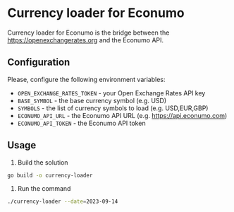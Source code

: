 # Currency loader for Econumo

Currency loader for Econumo is the bridge between the https://openexchangerates.org and the Econumo API.

## Configuration

Please, configure the following environment variables:
- `OPEN_EXCHANGE_RATES_TOKEN` - your Open Exchange Rates API key
- `BASE_SYMBOL` - the base currency symbol (e.g. USD)
- `SYMBOLS` - the list of currency symbols to load (e.g. USD,EUR,GBP)
- `ECONUMO_API_URL` - the Econumo API URL (e.g. https://api.econumo.com)
- `ECONUMO_API_TOKEN` - the Econumo API token

## Usage

1. Build the solution
```bash
go build -o currency-loader
```

1. Run the command
```bash
./currency-loader --date=2023-09-14
```


